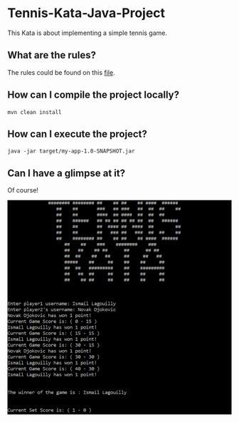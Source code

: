# Tennis-Kata-Java-Project

This Kata is about implementing a simple tennis game.

## What are the rules?

The rules could be found on this [file](https://github.com/Ilagouilly/Tennis-Kata-Java-Project/blob/main/KATA_Tennis.pdf).

## How can I compile the project locally?

```
mvn clean install
```

## How can I execute the project?

```
java -jar target/my-app-1.0-SNAPSHOT.jar
```


## Can I have a glimpse at it?

Of course!

<img src="KATA-tennis-screenshot.PNG"/>
